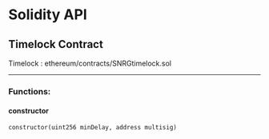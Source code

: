 # Solidity API

## Timelock Contract

Timelock : ethereum/contracts/SNRGtimelock.sol

---

### Functions:

#### constructor

```solidity
constructor(uint256 minDelay, address multisig)
```